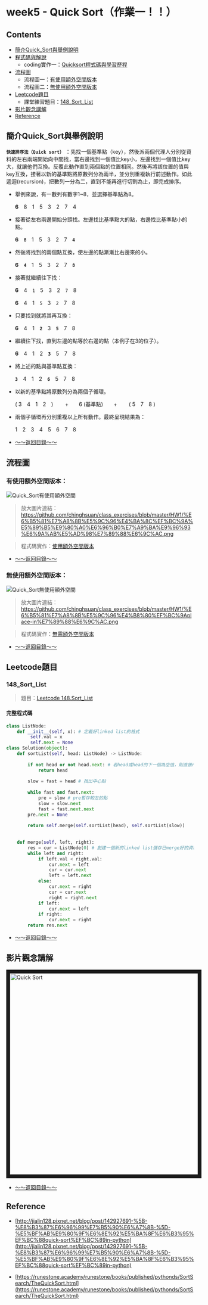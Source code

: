 # week5 - Quick Sort（作業一！！）

## Contents
* [簡介Quick_Sort與舉例說明](#簡介Quick_Sort與舉例說明)
* [程式碼與解說](#程式碼與解說)
  * coding實作一：[Quicksort程式碼與學習歷程](https://github.com/chinghsuan/class_exercises/blob/master/HW1/Quick_Sort_%E5%A4%9A%E7%A8%AE%E8%A7%A3%E6%B3%95%E3%80%81%E7%AD%86%E8%A8%98%E8%88%87%E6%8F%8F%E8%BF%B0.ipynb)
* [流程圖](#流程圖)
  * 流程圖一：[有使用額外空間版本](#有使用額外空間版本)
  * 流程圖二：[無使用額外空間版本](#無使用額外空間版本)
* [Leetcode題目](#Leetcode題目)
  * 課堂練習題目：[148_Sort_List](#148_Sort_List)
* [影片觀念講解](#影片觀念講解)
* [Reference](#Reference)


## 簡介Quick_Sort與舉例說明
**`快速排序法（Quick sort）`** ：先找一個基準點（key），然後派兩個代理人分別從資料的左右兩端開始向中間找，當右邊找到一個值比key小，左邊找到一個值比key大，就讓他們互換。反覆此動作直到兩個點的位置相同。然後再將該位置的值與key互換，接著以新的基準點將原數列分為兩半，並分別重複執行前述動作。如此遞迴(recursion)，把數列一分為二，直到不能再進行切割為止，即完成排序。


* 舉例來說，有一數列有數字1~8，並選擇基準點為8。

   
   **6**　8　1　5　3　2　7　4


* 接著從左右兩邊開始分頭找。左邊找比基準點大的點，右邊找比基準點小的點。


   **6**　**`8`**　1　5　3　2　7　**`4`**


* 然後將找到的兩個點互換，使左邊的點漸漸比右邊來的小。


   **6**　**`4`**　1　5　3　2　7　**`8`**


* 接著就繼續往下找：


   **6**　4　`1`　5　3　2　`7`　8


   **6**　4　1　`5`　3　`2`　7　8


* 只要找到就將其再互換：


   **6**　4　1　**`2`**　3　**`5`**　7　8


* 繼續往下找，直到左邊的點等於右邊的點（本例子在3的位子）。


   **6**　4　1　2　**`3`**　5　7　8


* 將上述的點與基準點互換：

   **`3`**　4　1　2　**`6`**　5　7　8


* 以新的基準點將原數列分為兩個子循環。


   ( 3　4　1　2　) 　　+　　6 (基準點)　　+ 　　( 5　7　8 )


* 兩個子循環再分別重複以上所有動作。最終呈現結果為：


   1　2　3　4　5　6　7　8


* [～～返回目錄～～](#Contents)



## 流程圖
### 有使用額外空間版本：


![Quick_Sort有使用額外空間](https://github.com/chinghsuan/class_exercises/blob/master/HW1/%E6%B5%81%E7%A8%8B%E5%9C%96%E4%BA%8C%EF%BC%9A%E5%89%B5%E9%80%A0%E6%96%B0%E7%A9%BA%E9%96%93%E6%9A%AB%E5%AD%98%E7%89%88%E6%9C%AC.png "Quick_Sort有使用額外空間")
> 放大圖片連結：https://github.com/chinghsuan/class_exercises/blob/master/HW1/%E6%B5%81%E7%A8%8B%E5%9C%96%E4%BA%8C%EF%BC%9A%E5%89%B5%E9%80%A0%E6%96%B0%E7%A9%BA%E9%96%93%E6%9A%AB%E5%AD%98%E7%89%88%E6%9C%AC.png


> 程式碼實作：[使用額外空間版本](#使用額外空間版本)


* [～～返回目錄～～](#Contents)



### 無使用額外空間版本：


![Quick_Sort無使用額外空間](https://github.com/chinghsuan/class_exercises/blob/master/HW1/%E6%B5%81%E7%A8%8B%E5%9C%96%E4%B8%80%EF%BC%9Aplace-in%E7%89%88%E6%9C%AC.png "Quick_Sort無使用額外空間")
> 放大圖片連結：https://github.com/chinghsuan/class_exercises/blob/master/HW1/%E6%B5%81%E7%A8%8B%E5%9C%96%E4%B8%80%EF%BC%9Aplace-in%E7%89%88%E6%9C%AC.png


> 程式碼實作：[無需額外空間版本](#無需額外空間版本)


* [～～返回目錄～～](#Contents)


## Leetcode題目
### 148_Sort_List
> 題目：[Leetcode 148.Sort_List](https://leetcode.com/problems/sort-list/)


#### 完整程式碼
```python
class ListNode:
    def __init__(self, x): # 定義好linked list的格式
         self.val = x
         self.next = None
class Solution(object):
    def sortList(self, head: ListNode) -> ListNode:
      
        if not head or not head.next: # 若head或head的下一個為空值，則直接return head
            return head
            
        slow = fast = head # 找出中心點
        
        while fast and fast.next:
            pre = slow # pre暫存較左的點
            slow = slow.next
            fast = fast.next.next
        pre.next = None
        
        return self.merge(self.sortList(head), self.sortList(slow))
        
        
    def merge(self, left, right):
        res = cur = ListNode(0) # 創建一個新的linked list儲存已merge好的資料
        while left and right:
            if left.val < right.val:
                cur.next = left
                cur = cur.next
                left = left.next
            else:
                cur.next = right
                cur = cur.next
                right = right.next
            if left: 
                cur.next = left
            if right: 
                cur.next = right
        return res.next
```


* [～～返回目錄～～](#Contents)


## 影片觀念講解
   <a href="https://www.youtube.com/watch?v=0Ds3KqYeXzA
" target="_blank"><img src="http://img.youtube.com/vi/0Ds3KqYeXzA/0.jpg" 
alt="Quick Sort" width="720" height="540" border="10" /></a>


* [～～返回目錄～～](#Contents)


## Reference
* [http://jialin128.pixnet.net/blog/post/142927691-%5B-%E8%B3%87%E6%96%99%E7%B5%90%E6%A7%8B-%5D-%E5%BF%AB%E9%80%9F%E6%8E%92%E5%BA%8F%E6%B3%95%EF%BC%88quick-sort%EF%BC%89in-python](http://jialin128.pixnet.net/blog/post/142927691-%5B-%E8%B3%87%E6%96%99%E7%B5%90%E6%A7%8B-%5D-%E5%BF%AB%E9%80%9F%E6%8E%92%E5%BA%8F%E6%B3%95%EF%BC%88quick-sort%EF%BC%89in-python)	



* [https://runestone.academy/runestone/books/published/pythonds/SortSearch/TheQuickSort.html](https://runestone.academy/runestone/books/published/pythonds/SortSearch/TheQuickSort.html)


